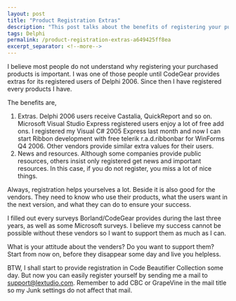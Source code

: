 ```yaml
---
layout: post
title: "Product Registration Extras"
description: "This post talks about the benefits of registering your purchased products."
tags: Delphi
permalink: /product-registration-extras-a649425ff8ea
excerpt_separator: <!--more-->
---
```

I believe most people do not understand why registering your purchased products is important. I was one of those people until CodeGear provides extras for its registered users of Delphi 2006. Since then I have registered every products I have. 
<!--more-->

The benefits are,

1. Extras. Delphi 2006 users receive Castalia, QuickReport and so on. Microsoft Visual Studio Express registered users enjoy a lot of free add ons. I registered my Visual C# 2005 Express last month and now I can start Ribbon development with free telerik r.a.d.ribbonbar for WinForms Q4 2006. Other vendors provide similar extra values for their users.
1. News and resources. Although some companies provide public resources, others insist only registered get news and important resources. In this case, if you do not register, you miss a lot of nice things.

Always, registration helps yourselves a lot. Beside it is also good for the vendors. They need to know who use their products, what the users want in the next version, and what they can do to ensure your success.

I filled out every surveys Borland/CodeGear provides during the last three years, as well as some Microsoft surveys. I believe my success cannot be possible without these vendors so I want to support them as much as I can.

What is your attitude about the venders? Do you want to support them? Start from now on, before they disappear some day and live you helpless.

BTW, I shall start to provide registration in Code Beautifier Collection some day. But now you can easily register yourself by sending me a mail to support@lextudio.com. Remember to add CBC or GrapeVine in the mail title so my Junk settings do not affect that mail.
